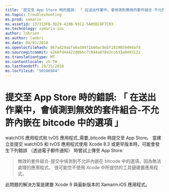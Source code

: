 ```yaml
---
title: '提交至 App Store 時的錯誤: 「 在送出作業中，會偵測到無效的套件組合-不允許內嵌在 bitcode 中的選項 」'
ms.topic: troubleshooting
ms.prod: xamarin
ms.assetid: 137313FB-3D29-428B-93C1-5A05DC8F7C03
ms.technology: xamarin-ios
author: lobrien
ms.author: laobri
ms.date: 04/03/2018
ms.openlocfilehash: 867ad29abfa6a38971b60ac9ebf181905949dafd
ms.sourcegitcommit: e268fd44422d0bbc7c944a678e2cc633a0493122
ms.translationtype: MT
ms.contentlocale: zh-TW
ms.lasthandoff: 10/25/2018
ms.locfileid: "50106984"
---
```

# <a name="error-when-submitting-to-app-store-invalid-bundle---options-not-allowed-to-be-embedded-in-bitcode-are-detected-in-the-submission"></a>提交至 App Store 時的錯誤: 「 在送出作業中，會偵測到無效的套件組合-不允許內嵌在 bitcode 中的選項 」

watchOS 應用程式和 tvOS 應用程式_需要_bitcode 時提交至 App Store。 當建立並提交 watchOS 和 tvOS 應用程式使用 Xcode 8.3 或更早版本時，可能會發生下列錯誤 （透過電子郵件通知） 時嘗試上傳至 App Store:

>無效的套件組合-提交中偵測到不允許內嵌在 bitcode 中的選項，因為無法處理的應用程式。 很可能您不使用 Xcode 中所提供的工具鏈建置應用程式。

此問題的解決方案是建置 Xcode 9 與最新版本的 Xamarin.iOS 應用程式。
